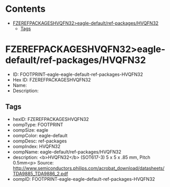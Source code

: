 



Contents
========

* [FZEREFPACKAGESHVQFN32>eagle-default/ref-packages/HVQFN32](#fzerefpackageshvqfn32eagle-defaultref-packageshvqfn32)
	* [Tags](#tags)

# FZEREFPACKAGESHVQFN32>eagle-default/ref-packages/HVQFN32

- ID: FOOTPRINT-eagle-eagle-default-ref-packages-HVQFN32
- Hex ID: FZEREFPACKAGESHVQFN32
- Name: 
- Description: 

## Tags

- hexID: FZEREFPACKAGESHVQFN32
- oompType: FOOTPRINT
- oompSize: eagle
- oompColor: eagle-default
- oompDesc: ref-packages
- oompIndex: HVQFN32
- oompName: eagle-default/ref-packages/HVQFN32
- description: &lt;b&gt;HVQFN32&lt;/b&gt; (SOT617-3) 5 x 5 x .85 mm,  Pitch 0.5mm&lt;p&gt;&#xD;
Source: http://www.semiconductors.philips.com/acrobat_download/datasheets/TDA9885_TDA9886_2.pdf
- oompID: FOOTPRINT-eagle-eagle-default-ref-packages-HVQFN32
